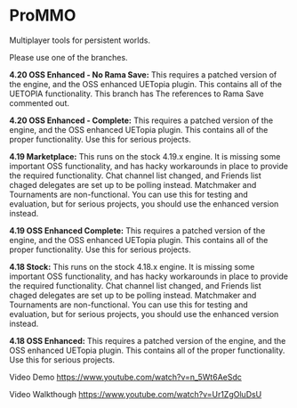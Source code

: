 # ProMMO
Multiplayer tools for persistent worlds.

Please use one of the branches.


**4.20 OSS Enhanced - No Rama Save:**  This requires a patched version of the engine, and the OSS enhanced UETopia plugin.  This contains all of the UETOPIA functionality.  This branch has The references to Rama Save commented out.

**4.20 OSS Enhanced - Complete:**  This requires a patched version of the engine, and the OSS enhanced UETopia plugin.  This contains all of the proper functionality.  Use this for serious projects.



**4.19 Marketplace:**  This runs on the stock 4.19.x engine.  It is missing some important OSS functionality, and has hacky workarounds in place to provide the required functionality.  Chat channel list changed, and Friends list chaged delegates are set up to be polling instead.  Matchmaker and Tournaments are non-functional.  You can use this for testing and evaluation, but for serious projects, you should use the enhanced version instead.

**4.19 OSS Enhanced Complete:**  This requires a patched version of the engine, and the OSS enhanced UETopia plugin.  This contains all of the proper functionality.  Use this for serious projects.


**4.18 Stock:**  This runs on the stock 4.18.x engine.  It is missing some important OSS functionality, and has hacky workarounds in place to provide the required functionality.  Chat channel list changed, and Friends list chaged delegates are set up to be polling instead.  Matchmaker and Tournaments are non-functional.  You can use this for testing and evaluation, but for serious projects, you should use the enhanced version instead.

**4.18 OSS Enhanced:**  This requires a patched version of the engine, and the OSS enhanced UETopia plugin.  This contains all of the proper functionality.  Use this for serious projects.

Video Demo
https://www.youtube.com/watch?v=n_5Wt6AeSdc

Video Walkthough
https://www.youtube.com/watch?v=Ur1ZgOluDsU
